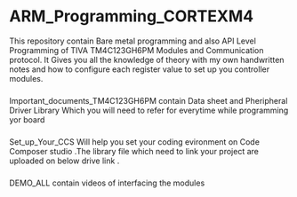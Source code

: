 # ARM_Programming_CORTEXM4
This repository contain Bare metal programming and also API Level Programming of TIVA TM4C123GH6PM Modules and Communication protocol. It Gives you all the knowledge of theory with my own handwritten notes and how to configure each register value to set up you controller modules.

###
Important_documents_TM4C123GH6PM contain Data sheet and Pheripheral Driver Library Which you will need to refer for everytime while programming yor board

###
Set_up_Your_CCS Will help you set your coding evironment on Code Composer studio .The library file which need to link your project are uploaded on below drive link .

###
DEMO_ALL contain videos of interfacing the modules
